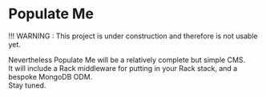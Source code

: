 Populate Me
===========

!!! WARNING : This project is under construction and therefore is not usable yet.

Nevertheless Populate Me will be a relatively complete but simple CMS.  
It will include a Rack middleware for putting in your Rack stack, and a bespoke MongoDB ODM.    
Stay tuned.

